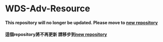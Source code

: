 # WDS-Adv-Resource

#### This repository will no longer be updated. Please move to [new repository](https://github.com/wds-sirius/Adv-Resource)
#### 這個repository將不再更新 請移步到[new repository](https://github.com/wds-sirius/Adv-Resource)

